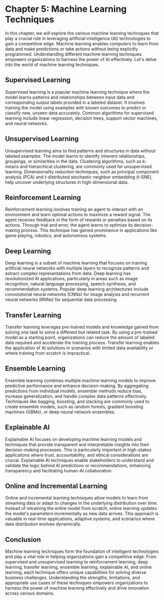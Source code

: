 Chapter 5: Machine Learning Techniques
======================================

In this chapter, we will explore the various machine learning techniques that play a crucial role in leveraging artificial intelligence (AI) technologies to gain a competitive edge. Machine learning enables computers to learn from data and make predictions or take actions without being explicitly programmed. Understanding different machine learning techniques empowers organizations to harness the power of AI effectively. Let's delve into the world of machine learning techniques.

Supervised Learning
-------------------

Supervised learning is a popular machine learning technique where the model learns patterns and relationships between input data and corresponding output labels provided in a labeled dataset. It involves training the model using examples with known outcomes to predict or classify new, unseen data accurately. Common algorithms for supervised learning include linear regression, decision trees, support vector machines, and neural networks.

Unsupervised Learning
---------------------

Unsupervised learning aims to find patterns and structures in data without labeled examples. The model learns to identify inherent relationships, groupings, or similarities in the data. Clustering algorithms, such as k-means and hierarchical clustering, are commonly used for unsupervised learning. Dimensionality reduction techniques, such as principal component analysis (PCA) and t-distributed stochastic neighbor embedding (t-SNE), help uncover underlying structures in high-dimensional data.

Reinforcement Learning
----------------------

Reinforcement learning involves training an agent to interact with an environment and learn optimal actions to maximize a reward signal. The agent receives feedback in the form of rewards or penalties based on its actions. Through trial and error, the agent learns to optimize its decision-making process. This technique has gained prominence in applications like game playing, robotics, and autonomous systems.

Deep Learning
-------------

Deep learning is a subset of machine learning that focuses on training artificial neural networks with multiple layers to recognize patterns and extract complex representations from data. Deep learning has revolutionized AI applications, particularly in areas such as image recognition, natural language processing, speech synthesis, and recommendation systems. Popular deep learning architectures include convolutional neural networks (CNNs) for image analysis and recurrent neural networks (RNNs) for sequential data processing.

Transfer Learning
-----------------

Transfer learning leverages pre-trained models and knowledge gained from solving one task to solve a different but related task. By using a pre-trained model as a starting point, organizations can reduce the amount of labeled data required and accelerate the training process. Transfer learning enables the application of AI solutions in scenarios with limited data availability or where training from scratch is impractical.

Ensemble Learning
-----------------

Ensemble learning combines multiple machine learning models to improve predictive performance and enhance decision-making. By aggregating predictions from individual models, ensemble methods reduce bias, increase generalization, and handle complex data patterns effectively. Techniques like bagging, boosting, and stacking are commonly used to create ensemble models, such as random forests, gradient boosting machines (GBMs), or deep neural network ensembles.

Explainable AI
--------------

Explainable AI focuses on developing machine learning models and techniques that provide transparent and interpretable insights into their decision-making processes. This is particularly important in high-stakes applications where trust, accountability, and ethical considerations are crucial. Explainable AI techniques enable stakeholders to understand and validate the logic behind AI predictions or recommendations, enhancing transparency and facilitating human-AI collaboration.

Online and Incremental Learning
-------------------------------

Online and incremental learning techniques allow models to learn from streaming data or adapt to changes in the underlying distribution over time. Instead of retraining the entire model from scratch, online learning updates the model's parameters incrementally as new data arrives. This approach is valuable in real-time applications, adaptive systems, and scenarios where data distribution evolves dynamically.

Conclusion
----------

Machine learning techniques form the foundation of intelligent technologies and play a vital role in helping organizations gain a competitive edge. From supervised and unsupervised learning to reinforcement learning, deep learning, transfer learning, ensemble learning, explainable AI, and online learning, each technique offers unique capabilities for solving diverse business challenges. Understanding the strengths, limitations, and appropriate use cases of these techniques empowers organizations to harness the power of machine learning effectively and drive innovation across various domains.
